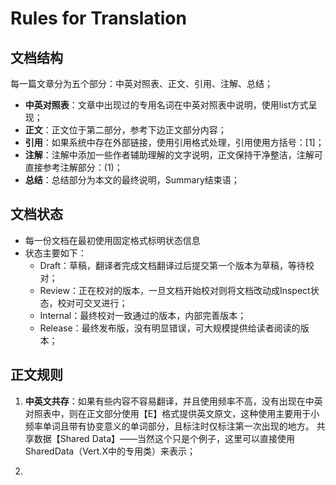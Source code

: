 # Rules for Translation

## 文档结构

每一篇文章分为五个部分：中英对照表、正文、引用、注解、总结；

* **中英对照表**：文章中出现过的专用名词在中英对照表中说明，使用list方式呈现；
* **正文**：正文位于第二部分，参考下边正文部分内容；
* **引用**：如果系统中存在外部链接，使用引用格式处理，引用使用方括号：\[1\]；
* **注解**：注解中添加一些作者辅助理解的文字说明，正文保持干净整洁，注解可直接参考注解部分：\(1\)；
* **总结**：总结部分为本文的最终说明，Summary结束语；

## 文档状态

* 每一份文档在最初使用固定格式标明状态信息
* 状态主要如下：
  * Draft：草稿，翻译者完成文档翻译过后提交第一个版本为草稿，等待校对；
  * Review：正在校对的版本，一旦文档开始校对则将文档改动成Inspect状态，校对可交叉进行；
  * Internal：最终校对一致通过的版本，内部完善版本；
  * Release：最终发布版，没有明显错误，可大规模提供给读者阅读的版本；

## 正文规则

1. **中英文共存**：如果有些内容不容易翻译，并且使用频率不高，没有出现在中英对照表中，则在正文部分使用【E】格式提供英文原文，这种使用主要用于小频率单词且带有协变意义的单词部分，且标注时仅标注第一次出现的地方。
   共享数据【Shared Data】——当然这个只是个例子，这里可以直接使用SharedData（Vert.X中的专用类）来表示；

2. 




